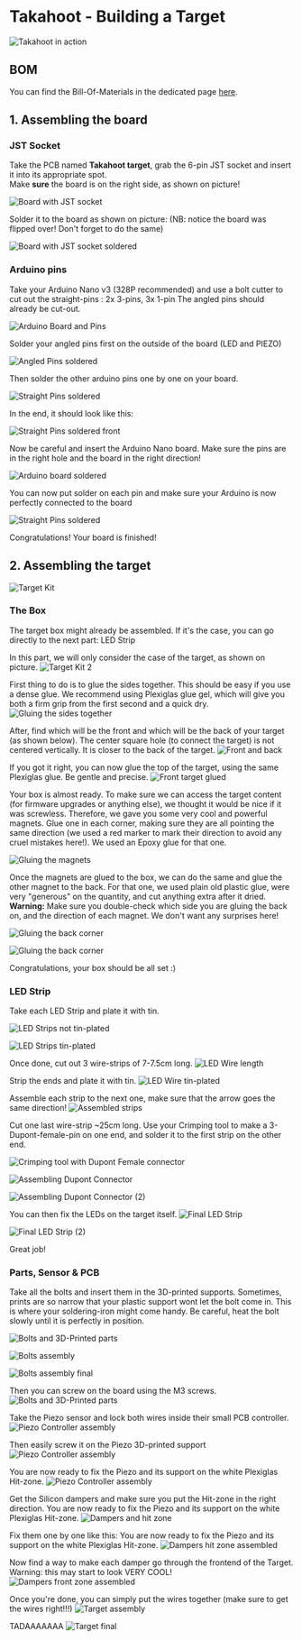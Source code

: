 # Takahoot - Building a Target

![Takahoot in action](assets/parts-target.jpg)

## BOM
You can find the Bill-Of-Materials in the dedicated page [here](bom.html).

## 1. Assembling the board

### JST Socket

Take the PCB named **Takahoot target**, grab the 6-pin JST socket and insert it into its appropriate spot.  
Make **sure** the board is on the right side, as shown on picture!

![Board with JST socket](assets/tutorial-build-target-board-1.jpg)

Solder it to the board as shown on picture: (NB: notice the board was flipped over! Don't forget to do the same)

![Board with JST socket soldered](assets/tutorial-build-target-board-2.jpg)

### Arduino pins

Take your Arduino Nano v3 (328P recommended) and use a bolt cutter to cut out the straight-pins : 2x 3-pins, 3x 1-pin
The angled pins should already be cut-out.

![Arduino Board and Pins](assets/tutorial-build-target-board-3.jpg)

Solder your angled pins first on the outside of the board (LED and PIEZO)

![Angled Pins soldered](assets/tutorial-build-target-board-4.jpg)

Then solder the other arduino pins one by one on your board.

![Straight Pins soldered](assets/tutorial-build-target-board-5.jpg)

In the end, it should look like this:

![Straight Pins soldered front](assets/tutorial-build-target-board-6.jpg)

Now be careful and insert the Arduino Nano board. Make sure the pins are in the right hole and the board in the right direction!

![Arduino board soldered](assets/tutorial-build-target-board-7.jpg)

You can now put solder on each pin and make sure your Arduino is now perfectly connected to the board

![Straight Pins soldered](assets/tutorial-build-target-board-8.jpg)

Congratulations! Your board is finished!

## 2. Assembling the target

![Target Kit](assets/tutorial-build-target-kit-1.jpg)



### The Box

The target box might already be assembled. If it's the case, you can go directly to the next part: LED Strip

In this part, we will only consider the case of the target, as shown on picture.
![Target Kit 2](assets/tutorial-build-target-kit-2.jpg)

First thing to do is to glue the sides together. This should be easy if you use a dense glue. We recommend using Plexiglas glue gel, which will give you both a firm grip from the first second and a quick dry.
![Gluing the sides together](assets/tutorial-build-target-kit-3.jpg)

After, find which will be the front and which will be the back of your target (as shown below).
The center square hole (to connect the target) is not centered vertically. It is closer to the back of the target.
![Front and back](assets/tutorial-build-target-kit-4.jpg)

If you got it right, you can now glue the top of the target, using the same Plexiglas glue. Be gentle and precise.
![Front target glued](assets/tutorial-build-target-kit-5.jpg)

Your box is almost ready. To make sure we can access the target content (for firmware upgrades or anything else), we thought it would be nice if it was screwless. Therefore, we gave you some very cool and powerful magnets.
Glue one in each corner, making sure they are all pointing the same direction (we used a red marker to mark their direction to avoid any cruel mistakes here!). We used an Epoxy glue for that one.

![Gluing the magnets](assets/tutorial-build-target-kit-6.jpg)

Once the magnets are glued to the box, we can do the same and glue the other magnet to the back. For that one, we used plain old plastic glue, were very "generous" on the quantity, and cut anything extra after it dried.  
**Warning:** Make sure you double-check which side you are gluing the back on, and the direction of each magnet. We don't want any surprises here!

![Gluing the back corner](assets/tutorial-build-target-kit-7.jpg)

![Gluing the back corner](assets/tutorial-build-target-kit-8.jpg)

Congratulations, your box should be all set :)

### LED Strip

Take each LED Strip and plate it with tin.

![LED Strips not tin-plated](assets/tutorial-build-target-led-1.jpg)

![LED Strips tin-plated](assets/tutorial-build-target-led-2.jpg)

Once done, cut out 3 wire-strips of 7-7.5cm long.
![LED Wire length](assets/tutorial-build-target-led-3.jpg)

Strip the ends and plate it with tin.
![LED Wire tin-plated](assets/tutorial-build-target-led-4.jpg)

Assemble each strip to the next one, make sure that the arrow goes the same direction!
![Assembled strips](assets/tutorial-build-target-led-5.jpg)

Cut one last wire-strip ~25cm long. Use your Crimping tool to make a 3-Dupont-female-pin on one end, and solder it to the first strip on the other end.

![Crimping tool with Dupont Female connector](assets/tutorial-build-target-led-6.jpg)

![Assembling Dupont Connector](assets/tutorial-build-target-led-7.jpg)

![Assembling Dupont Connector (2)](assets/tutorial-build-target-led-8.jpg)

You can then fix the LEDs on the target itself.
![Final LED Strip](assets/tutorial-build-target-led-9.jpg)

![Final LED Strip (2)](assets/tutorial-build-target-led-10.jpg)

Great job!

### Parts, Sensor & PCB

Take all the bolts and insert them in the 3D-printed supports.
Sometimes, prints are so narrow that your plastic support wont let the bolt come in.
This is where your soldering-iron might come handy. Be careful, heat the bolt slowly until it is perfectly in position.

![Bolts and 3D-Printed parts](assets/tutorial-build-target-parts-1.jpg)

![Bolts assembly](assets/tutorial-build-target-parts-2.jpg)

![Bolts assembly final](assets/tutorial-build-target-parts-3.jpg)

Then you can screw on the board using the M3 screws.
![Bolts and 3D-Printed parts](assets/tutorial-build-target-parts-4.jpg)

Take the Piezo sensor and lock both wires inside their small PCB controller.
![Piezo Controller assembly](assets/tutorial-build-target-parts-5.jpg)

Then easily screw it on the Piezo 3D-printed support
![Piezo Controller assembly](assets/tutorial-build-target-parts-6.jpg)

You are now ready to fix the Piezo and its support on the white Plexiglas Hit-zone.
![Piezo Controller assembly](assets/tutorial-build-target-parts-7.jpg)

Get the Silicon dampers and make sure you put the Hit-zone in the right direction.
You are now ready to fix the Piezo and its support on the white Plexiglas Hit-zone.
![Dampers and hit zone](assets/tutorial-build-target-parts-8.jpg)

Fix them one by one like this:
You are now ready to fix the Piezo and its support on the white Plexiglas Hit-zone.
![Dampers hit zone assembled](assets/tutorial-build-target-parts-9.jpg)

Now find a way to make each damper go through the frontend of the Target. Warning: this may start to look VERY COOL!
![Dampers front zone assembled](assets/tutorial-build-target-parts-10.jpg)

Once you're done, you can simply put the wires together (make sure to get the wires right!!!)
![Target assembly](assets/tutorial-build-target-parts-11.jpg)

TADAAAAAAA
![Target final](assets/tutorial-build-target-final.jpg)
